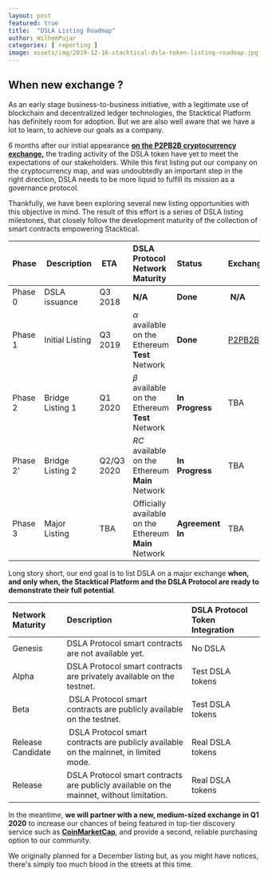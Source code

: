 ```yaml
---
layout: post
featured: true
title:  "DSLA Listing Roadmap"
author: WilhemPujar
categories: [ reporting ]
image: assets/img/2019-12-16-stacktical-dsla-token-listing-roadmap.jpg
---
```


## When new exchange ?

As an early stage business-to-business initiative, with a legitimate use of blockchain and decentralized ledger technologies, the Stacktical Platform has definitely room for adoption. But we are also well aware that we have a lot to learn, to achieve our goals as a company.

6 months after our initial appearance **[on the P2PB2B cryptocurrency exchange](https://p2pb2b.io/trade/DSLA_ETH),** the trading activity of the DSLA token have yet to meet the expectations of our stakeholders. While this first listing put our company on the cryptocurrency map, and was undoubtedly an important step in the right direction, DSLA needs to be more liquid to fulfill its mission as a governance protocol.

Thankfully, we have been exploring several new listing opportunities with this objective in mind. The result of this effort is a series of DSLA listing milestones, that closely follow the development maturity of the collection of smart contracts empowering Stacktical.

| Phase        | Description           | ETA           | DSLA Protocol Network Maturity | Status           | Exchange 
| :------------- | :-------------| :-------------| :-------------| :-------------| :-------------|
| Phase 0 | DSLA issuance | Q3 2018 | **N/A** | **Done** | **N/A**
| Phase 1 | Initial Listing | Q3 2019 | *α* available on the Ethereum **Test** Network | **Done** | [P2PB2B](https://p2pb2b.io/trade/DSLA_ETH)
| Phase 2 | Bridge Listing 1 | Q1 2020 | *β* available on the Ethereum **Test** Network  | **In Progress** | TBA
| Phase 2' | Bridge Listing 2 | Q2/Q3 2020 | *RC* available on the Ethereum **Main** Network  | **In Progress** | TBA
| Phase 3 | Major Listing | TBA | Officially available on the Ethereum **Main** Network | **Agreement In** | TBA

Long story short, our end goal is to list DSLA on a major exchange **when, and only when, the Stacktical Platform and the DSLA Protocol are ready to demonstrate their full potential**. 


| Network Maturity | Description           | DSLA Protocol Token Integration           |
| :-------------| :-------------| :-------------|
| Genesis | DSLA Protocol smart contracts are not available yet. | No DSLA
| Alpha | DSLA Protocol smart contracts are privately available on the testnet. | Test DSLA tokens
| Beta | DSLA Protocol smart contracts are publicly available on the testnet. | Test DSLA tokens
| Release Candidate | DSLA Protocol smart contracts are publicly available on the mainnet, in limited mode. | Real DSLA tokens
| Release | DSLA Protocol smart contracts are publicly available on the mainnet, without limitation. | Real DSLA tokens 

In the meantime, **we will partner with a new, medium-sized exchange in Q1 2020** to increase our chances of being featured in top-tier discovery service such as **[CoinMarketCap](https://coinmarketcap.com/)**, and provide a second, reliable purchasing option to our community.

We originally planned for a December listing but, as you might have notices, there's simply too much blood in the streets at this time.
